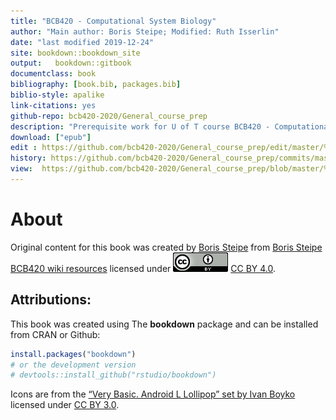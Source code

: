 ```yaml
--- 
title: "BCB420 - Computational System Biology"
author: "Main author: Boris Steipe; Modified: Ruth Isserlin"
date: "last modified 2019-12-24"
site: bookdown::bookdown_site
output:   bookdown::gitbook
documentclass: book
bibliography: [book.bib, packages.bib]
biblio-style: apalike
link-citations: yes
github-repo: bcb420-2020/General_course_prep
description: "Prerequisite work for U of T course BCB420 - Computational System Biology"
download: ["epub"]
edit : https://github.com/bcb420-2020/General_course_prep/edit/master/%s
history: https://github.com/bcb420-2020/General_course_prep/commits/master/%s
view:  https://github.com/bcb420-2020/General_course_prep/blob/master/%s
---
```


# About

Original content for this book was created by [Boris Steipe](http://biochemistry.utoronto.ca/person/boris-steipe/) from [Boris Steipe BCB420 wiki resources](http://steipe.biochemistry.utoronto.ca/abc/index.php/Computational_Systems_Biology_Main_Page) licensed under ![](images/cc_icon.png) [CC BY 4.0](https://creativecommons.org/licenses/by/4.0/). 

## Attributions:

This book was created using The **bookdown** package and can be installed from CRAN or Github:


```r
install.packages("bookdown")
# or the development version
# devtools::install_github("rstudio/bookdown")
```

Icons are from the [“Very Basic. Android L Lollipop” set by Ivan Boyko](https://www.iconfinder.com/iconsets/very-basic-android-l-lollipop) licensed under [CC BY 3.0](https://creativecommons.org/licenses/by/3.0/). 



